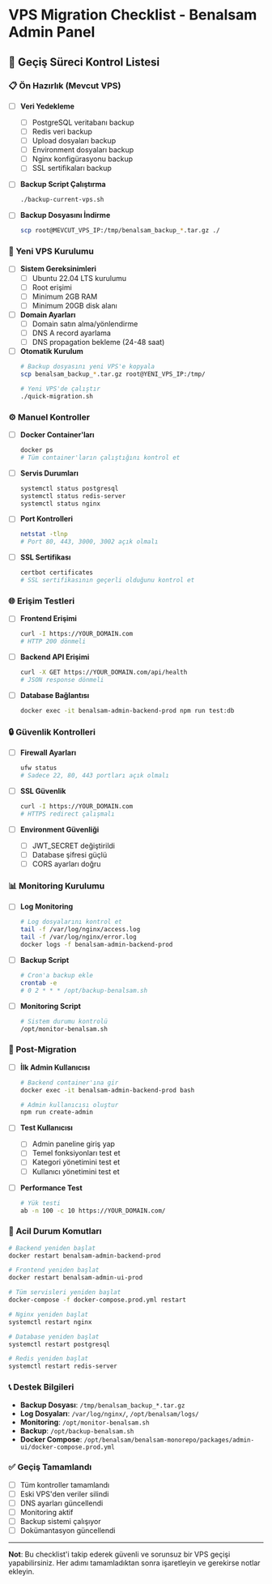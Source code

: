 # VPS Migration Checklist - Benalsam Admin Panel

## 🔄 Geçiş Süreci Kontrol Listesi

### 📋 Ön Hazırlık (Mevcut VPS)

- [ ] **Veri Yedekleme**
  - [ ] PostgreSQL veritabanı backup
  - [ ] Redis veri backup
  - [ ] Upload dosyaları backup
  - [ ] Environment dosyaları backup
  - [ ] Nginx konfigürasyonu backup
  - [ ] SSL sertifikaları backup

- [ ] **Backup Script Çalıştırma**
  ```bash
  ./backup-current-vps.sh
  ```

- [ ] **Backup Dosyasını İndirme**
  ```bash
  scp root@MEVCUT_VPS_IP:/tmp/benalsam_backup_*.tar.gz ./
  ```

### 🚀 Yeni VPS Kurulumu

- [ ] **Sistem Gereksinimleri**
  - [ ] Ubuntu 22.04 LTS kurulumu
  - [ ] Root erişimi
  - [ ] Minimum 2GB RAM
  - [ ] Minimum 20GB disk alanı

- [ ] **Domain Ayarları**
  - [ ] Domain satın alma/yönlendirme
  - [ ] DNS A record ayarlama
  - [ ] DNS propagation bekleme (24-48 saat)

- [ ] **Otomatik Kurulum**
  ```bash
  # Backup dosyasını yeni VPS'e kopyala
  scp benalsam_backup_*.tar.gz root@YENI_VPS_IP:/tmp/
  
  # Yeni VPS'de çalıştır
  ./quick-migration.sh
  ```

### ⚙️ Manuel Kontroller

- [ ] **Docker Container'ları**
  ```bash
  docker ps
  # Tüm container'ların çalıştığını kontrol et
  ```

- [ ] **Servis Durumları**
  ```bash
  systemctl status postgresql
  systemctl status redis-server
  systemctl status nginx
  ```

- [ ] **Port Kontrolleri**
  ```bash
  netstat -tlnp
  # Port 80, 443, 3000, 3002 açık olmalı
  ```

- [ ] **SSL Sertifikası**
  ```bash
  certbot certificates
  # SSL sertifikasının geçerli olduğunu kontrol et
  ```

### 🌐 Erişim Testleri

- [ ] **Frontend Erişimi**
  ```bash
  curl -I https://YOUR_DOMAIN.com
  # HTTP 200 dönmeli
  ```

- [ ] **Backend API Erişimi**
  ```bash
  curl -X GET https://YOUR_DOMAIN.com/api/health
  # JSON response dönmeli
  ```

- [ ] **Database Bağlantısı**
  ```bash
  docker exec -it benalsam-admin-backend-prod npm run test:db
  ```

### 🔒 Güvenlik Kontrolleri

- [ ] **Firewall Ayarları**
  ```bash
  ufw status
  # Sadece 22, 80, 443 portları açık olmalı
  ```

- [ ] **SSL Güvenlik**
  ```bash
  curl -I https://YOUR_DOMAIN.com
  # HTTPS redirect çalışmalı
  ```

- [ ] **Environment Güvenliği**
  - [ ] JWT_SECRET değiştirildi
  - [ ] Database şifresi güçlü
  - [ ] CORS ayarları doğru

### 📊 Monitoring Kurulumu

- [ ] **Log Monitoring**
  ```bash
  # Log dosyalarını kontrol et
  tail -f /var/log/nginx/access.log
  tail -f /var/log/nginx/error.log
  docker logs -f benalsam-admin-backend-prod
  ```

- [ ] **Backup Script**
  ```bash
  # Cron'a backup ekle
  crontab -e
  # 0 2 * * * /opt/backup-benalsam.sh
  ```

- [ ] **Monitoring Script**
  ```bash
  # Sistem durumu kontrolü
  /opt/monitor-benalsam.sh
  ```

### 🔧 Post-Migration

- [ ] **İlk Admin Kullanıcısı**
  ```bash
  # Backend container'ına gir
  docker exec -it benalsam-admin-backend-prod bash
  
  # Admin kullanıcısı oluştur
  npm run create-admin
  ```

- [ ] **Test Kullanıcısı**
  - [ ] Admin paneline giriş yap
  - [ ] Temel fonksiyonları test et
  - [ ] Kategori yönetimini test et
  - [ ] Kullanıcı yönetimini test et

- [ ] **Performance Test**
  ```bash
  # Yük testi
  ab -n 100 -c 10 https://YOUR_DOMAIN.com/
  ```

### 🚨 Acil Durum Komutları

```bash
# Backend yeniden başlat
docker restart benalsam-admin-backend-prod

# Frontend yeniden başlat
docker restart benalsam-admin-ui-prod

# Tüm servisleri yeniden başlat
docker-compose -f docker-compose.prod.yml restart

# Nginx yeniden başlat
systemctl restart nginx

# Database yeniden başlat
systemctl restart postgresql

# Redis yeniden başlat
systemctl restart redis-server
```

### 📞 Destek Bilgileri

- **Backup Dosyası**: `/tmp/benalsam_backup_*.tar.gz`
- **Log Dosyaları**: `/var/log/nginx/`, `/opt/benalsam/logs/`
- **Monitoring**: `/opt/monitor-benalsam.sh`
- **Backup**: `/opt/backup-benalsam.sh`
- **Docker Compose**: `/opt/benalsam/benalsam-monorepo/packages/admin-ui/docker-compose.prod.yml`

### ✅ Geçiş Tamamlandı

- [ ] Tüm kontroller tamamlandı
- [ ] Eski VPS'den veriler silindi
- [ ] DNS ayarları güncellendi
- [ ] Monitoring aktif
- [ ] Backup sistemi çalışıyor
- [ ] Dokümantasyon güncellendi

---

**Not**: Bu checklist'i takip ederek güvenli ve sorunsuz bir VPS geçişi yapabilirsiniz. Her adımı tamamladıktan sonra işaretleyin ve gerekirse notlar ekleyin. 